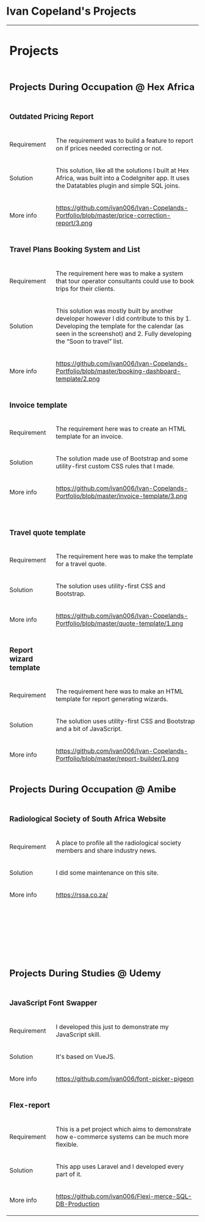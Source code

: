 <h1>Ivan Copeland's Projects</h1>

<table>
<tbody>
<tr>
<td colspan="2">
<h1>Projects</h1>
</td>
</tr>
<tr>
<td colspan="2">
<h2>Projects During Occupation @ Hex Africa</h2>
</td>
</tr>
<tr>
<td colspan="2">
<h3>Outdated Pricing Report</h3>
</td>
</tr>
<tr>
<td>
<p>Requirement</p>
</td>
<td>
<p>The requirement was to build a feature to report on if prices needed correcting or not.</p>
</td>
</tr>
<tr>
<td>
<p>Solution</p>
</td>
<td>
<p>This solution, like all the solutions I built at Hex Africa, was built into a CodeIgniter app. It uses the Datatables plugin and simple SQL joins.</p>
</td>
</tr>
<tr>
<td>
<p>More info</p>
</td>
<td>
<p><a href="https://github.com/ivan006/Ivan-Copelands-Portfolio/blob/master/price-correction-report/3.png">https://github.com/ivan006/Ivan-Copelands-Portfolio/blob/master/price-correction-report/3.png</a>&nbsp;</p>
</td>
</tr>
<tr>
<td colspan="2">
<h3>Travel Plans Booking System and List</h3>
</td>
</tr>
<tr>
<td>
<p>Requirement</p>
</td>
<td>
<p>The requirement here was to make a system that tour operator consultants could use to book trips for their clients.</p>
</td>
</tr>
<tr>
<td>
<p>Solution</p>
</td>
<td>
<p>This solution was mostly built by another developer however I did contribute to this by 1. Developing the template for the calendar (as seen in the screenshot) and 2. Fully developing the &ldquo;Soon to travel&rdquo; list.</p>
</td>
</tr>
<tr>
<td>
<p>More info</p>
</td>
<td>
<p><a href="https://github.com/ivan006/Ivan-Copelands-Portfolio/blob/master/booking-dashboard-template/2.png">https://github.com/ivan006/Ivan-Copelands-Portfolio/blob/master/booking-dashboard-template/2.png</a>&nbsp;</p>
</td>
</tr>
<tr>
<td colspan="2">
<h3>Invoice template</h3>
</td>
</tr>
<tr>
<td>
<p>Requirement</p>
</td>
<td>
<p>The requirement here was to create an HTML template for an invoice.</p>
</td>
</tr>
<tr>
<td>
<p>Solution</p>
</td>
<td>
<p>The solution made use of Bootstrap and some utility-first custom CSS rules that I made.</p>
</td>
</tr>
<tr>
<td>
<p>More info</p>
</td>
<td>
<p><a href="https://github.com/ivan006/Ivan-Copelands-Portfolio/blob/master/invoice-template/3.png">https://github.com/ivan006/Ivan-Copelands-Portfolio/blob/master/invoice-template/3.png</a>&nbsp;</p>
</td>
</tr>
<tr>
<td>&nbsp;</td>
<td>&nbsp;</td>
</tr>
<tr>
<td colspan="2">
<h3>Travel quote template</h3>
</td>
</tr>
<tr>
<td>
<p>Requirement</p>
</td>
<td>
<p>The requirement here was to make the template for a travel quote.</p>
</td>
</tr>
<tr>
<td>
<p>Solution</p>
</td>
<td>
<p>The solution uses utility-first CSS and Bootstrap.</p>
</td>
</tr>
<tr>
<td>
<p>More info</p>
</td>
<td>
<p><a href="https://github.com/ivan006/Ivan-Copelands-Portfolio/blob/master/quote-template/1.png">https://github.com/ivan006/Ivan-Copelands-Portfolio/blob/master/quote-template/1.png</a>&nbsp;</p>
</td>
</tr>
<tr>
<td>
<h3>Report wizard template</h3>
</td>
<td>&nbsp;</td>
</tr>
<tr>
<td>
<p>Requirement</p>
</td>
<td>
<p>The requirement here was to make an HTML template for report generating wizards.</p>
</td>
</tr>
<tr>
<td>
<p>Solution</p>
</td>
<td>
<p>The solution uses utility-first CSS and Bootstrap and a bit of JavaScript.</p>
</td>
</tr>
<tr>
<td>
<p>More info</p>
</td>
<td>
<p><a href="https://github.com/ivan006/Ivan-Copelands-Portfolio/blob/master/report-builder/1.png">https://github.com/ivan006/Ivan-Copelands-Portfolio/blob/master/report-builder/1.png</a>&nbsp;</p>
</td>
</tr>
<tr>
<td colspan="2">
<h2>Projects During Occupation @ Amibe</h2>
</td>
</tr>
<tr>
<td colspan="2">
<h3>Radiological Society of South Africa Website</h3>
</td>
</tr>
<tr>
<td>
<p>Requirement</p>
</td>
<td>
<p>A place to profile all the radiological society members and share industry news.</p>
</td>
</tr>
<tr>
<td>
<p>Solution</p>
</td>
<td>
<p>I did some maintenance on this site.</p>
</td>
</tr>
<tr>
<td>
<p>More info</p>
</td>
<td>
<p><a href="https://rssa.co.za/">https://rssa.co.za/</a>&nbsp;</p>
</td>
</tr>
<tr>
<td><br /><br /><br /><br /><br /><br /></td>
<td>&nbsp;</td>
</tr>
<tr>
<td colspan="2">
<h2>Projects During Studies @ Udemy</h2>
</td>
</tr>
<tr>
<td colspan="2">
<h3>JavaScript Font Swapper</h3>
</td>
</tr>
<tr>
<td>
<p>Requirement</p>
</td>
<td>
<p>I developed this just to demonstrate my JavaScript skill.</p>
</td>
</tr>
<tr>
<td>
<p>Solution</p>
</td>
<td>
<p>It's based on VueJS.</p>
</td>
</tr>
<tr>
<td>
<p>More info</p>
</td>
<td>
<p><a href="https://github.com/ivan006/font-picker-pigeon">https://github.com/ivan006/font-picker-pigeon</a>&nbsp;</p>
</td>
</tr>
<tr>
<td colspan="2">
<h3>Flex-report</h3>
</td>
</tr>
<tr>
<td>
<p>Requirement</p>
</td>
<td>
<p>This is a pet project which aims to demonstrate how e-commerce systems can be much more flexible.</p>
</td>
</tr>
<tr>
<td>
<p>Solution</p>
</td>
<td>
<p>This app uses Laravel and I developed every part of it.</p>
</td>
</tr>
<tr>
<td>
<p>More info</p>
</td>
<td>
<p><a href="https://github.com/ivan006/Flexi-merce-SQL-DB-Production">https://github.com/ivan006/Flexi-merce-SQL-DB-Production</a>&nbsp;</p>
</td>
</tr>
</tbody>
</table>
<p>&nbsp;</p>
